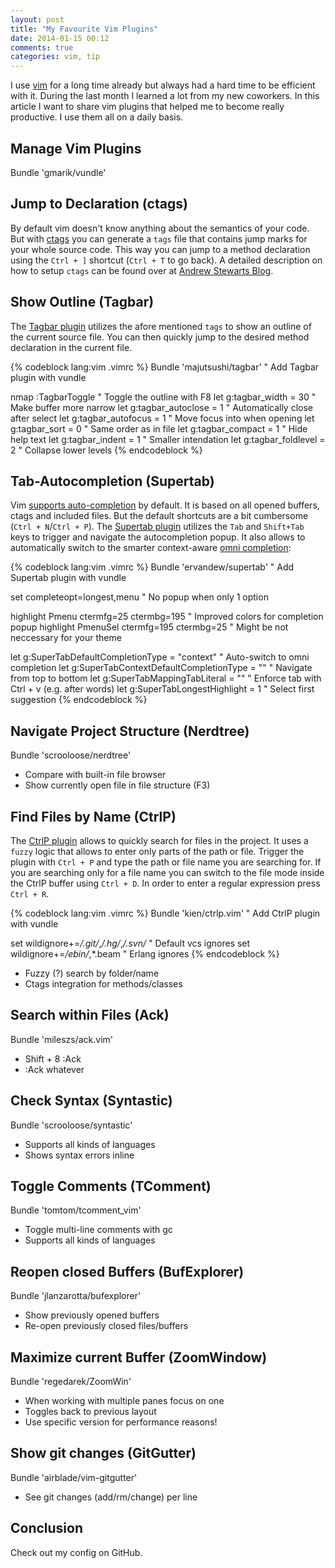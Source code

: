 ```yaml
---
layout: post
title: "My Favourite Vim Plugins"
date: 2014-01-15 00:12
comments: true
categories: vim, tip
---
```


I use [vim](http://www.vim.org/) for a long time already but always had a hard time to be efficient with it. During the last month I learned a lot from my new coworkers. In this article I want to share vim plugins that helped me to become really productive. I use them all on a daily basis.

<!-- more -->

## Manage Vim Plugins

Bundle 'gmarik/vundle'

## Jump to Declaration (ctags)

By default vim doesn't know anything about the semantics of your code. But with [ctags](http://ctags.sourceforge.net/) you can generate a `tags` file that contains jump marks for your whole source code. This way you can jump to a method declaration using the `Ctrl + ]` shortcut (`Ctrl + T` to go back). A detailed description on how to setup `ctags` can be found over at [Andrew Stewarts Blog](http://blog.stwrt.ca/2012/10/31/vim-ctags).

## Show Outline (Tagbar)

The [Tagbar plugin](http://majutsushi.github.io/tagbar/) utilizes the afore mentioned `tags` to show an outline of the current source file. You can then quickly jump to the desired method declaration in the current file.

{% codeblock lang:vim .vimrc %}
Bundle 'majutsushi/tagbar'                           " Add Tagbar plugin with vundle

nmap <F8> :TagbarToggle<CR>                          " Toggle the outline with F8
let g:tagbar_width = 30                              " Make buffer more narrow
let g:tagbar_autoclose = 1                           " Automatically close after select
let g:tagbar_autofocus = 1                           " Move focus into when opening
let g:tagbar_sort = 0                                " Same order as in file
let g:tagbar_compact = 1                             " Hide help text
let g:tagbar_indent = 1                              " Smaller intendation
let g:tagbar_foldlevel = 2                           " Collapse lower levels
{% endcodeblock %}

## Tab-Autocompletion (Supertab)

Vim [supports auto-completion](http://vimdoc.sourceforge.net/htmldoc/options.html#'completeopt') by default. It is based on all opened buffers, ctags and included files. But the default shortcuts are a bit cumbersome (`Ctrl + N`/`Ctrl + P`). The [Supertab plugin](https://github.com/ervandew/supertab) utilizes the `Tab` and `Shift+Tab` keys to trigger and navigate the autocompletion popup. It also allows to automatically switch to the smarter context-aware [omni completion](http://vim.wikia.com/wiki/Omni_completion):

{% codeblock lang:vim .vimrc %}
Bundle 'ervandew/supertab'                           " Add Supertab plugin with vundle

set completeopt=longest,menu                         " No popup when only 1 option

highlight Pmenu ctermfg=25 ctermbg=195               " Improved colors for completion popup
highlight PmenuSel ctermfg=195 ctermbg=25            " Might be not neccessary for your theme

let g:SuperTabDefaultCompletionType = "context"      " Auto-switch to omni completion
let g:SuperTabContextDefaultCompletionType = "<c-n>" " Navigate from top to bottom
let g:SuperTabMappingTabLiteral = "<c-v>"            " Enforce tab with Ctrl + v (e.g. after words)
let g:SuperTabLongestHighlight = 1                   " Select first suggestion
{% endcodeblock %}

## Navigate Project Structure (Nerdtree)

Bundle 'scrooloose/nerdtree'

* Compare with built-in file browser
* Show currently open file in file structure (F3)

## Find Files by Name (CtrlP)

The [CtrlP plugin](https://github.com/kien/ctrlp.vim) allows to quickly search for files in the project. It uses a `fuzzy` logic that allows to enter only parts of the path or file. Trigger the plugin with `Ctrl + P` and type the path or file name you are searching for. If you are searching only for a file name you can switch to the file mode inside the CtrlP buffer using `Ctrl + D`. In order to enter a regular expression press `Ctrl + R`.

{% codeblock lang:vim .vimrc %}
Bundle 'kien/ctrlp.vim'                           " Add CtrlP plugin with vundle

set wildignore+=*/.git/*,*/.hg/*,*/.svn/*         " Default vcs ignores
set wildignore+=*/ebin/*,*.beam                   " Erlang ignores
{% endcodeblock %}

* Fuzzy (?) search by folder/name
* Ctags integration for methods/classes

## Search within Files (Ack)

Bundle 'mileszs/ack.vim'

* Shift + 8 :Ack
* :Ack whatever

## Check Syntax (Syntastic)

Bundle 'scrooloose/syntastic'

* Supports all kinds of languages
* Shows syntax errors inline

## Toggle Comments (TComment)

Bundle 'tomtom/tcomment_vim'

* Toggle multi-line comments with gc
* Supports all kinds of languages

## Reopen closed Buffers (BufExplorer)

Bundle 'jlanzarotta/bufexplorer'

* Show previously opened buffers
* Re-open previously closed files/buffers

## Maximize current Buffer (ZoomWindow)

Bundle 'regedarek/ZoomWin'

* When working with multiple panes focus on one
* Toggles back to previous layout
* Use specific version for performance reasons!

## Show git changes (GitGutter)

Bundle 'airblade/vim-gitgutter'

* See git changes (add/rm/change) per line

## Conclusion

Check out my config on GitHub.
